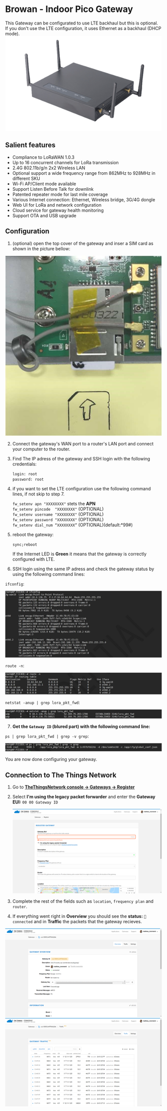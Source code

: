 # Browan - Indoor Pico Gateway

This Gateway can be configurated to use LTE backhaul but this is optional.  
If you don't use the LTE configuration, it uses Ethernet as a backhaul (DHCP mode).  
![pico-gateway](pico-gateway.png)

## Salient features

- Compliance to LoRaWAN 1.0.3
- Up to 16 concurrent channels for LoRa transmission
- 2.4G 802.11b/g/n 2x2 Wireless LAN
- Optional support a wide frequency range from 862MHz to
928MHz in different SKU
- Wi-Fi AP/Client mode available
- Support Listen Before Talk for downlink
- Patented repeater mode for last mile coverage
- Various Internet connection: Ethernet, Wireless bridge,
3G/4G dongle
- Web UI for LoRa and network configuration
- Cloud service for gateway health monitoring
- Support OTA and USB upgrade

## Configuration

1. (optional) open the top cover of the gateway and inser a SIM card as shown in the picture bellow:

![inside of the gateway](inside.png)

2. Connect the gateway's WAN port to a router's LAN port and connect your computer to the router.
3. Find The IP adress of the gateway and SSH login with the following credentials:  

   `login: root`  
   `password: root`
   
4. if you want to set the LTE configuration use the following command lines, if not skip to step 7.

    `fw_setenv apn "XXXXXXXX"` stets the **APN**  
    `fw_setenv pincode  "XXXXXXXX"` (OPTIONAL)  
    `fw_setenv username "XXXXXXXX"` (OPTIONAL)  
    `fw_setenv password "XXXXXXXX"` (OPTIONAL)  
    `fw_setenv dial_num “XXXXXXXX”` (OPTIONAL)(default:*99#)
   
5. reboot the gateway:

    `sync;reboot`
   
    If the Internet LED is **Green** it means that the gateway is correctly configured with LTE.

6. SSH login using the same IP adress and check the gateway status by using the following command lines:
  
  `ifconfig`: 
  
   ![ifconfig](ifconfig.png)

   `route -n`:
   
   ![route -n](route.png)

   `netstat -anup | grep lora_pkt_fwd`:
   
   ![netstat](netstat.png)
   
7. **Get the `Gateway ID` (blured part) with the following command line:**

  `ps | grep lora_pkt_fwd | grep -v grep`:
  
   ![lora_pkt_fwd](lora_pkt_fwd.png)

You are now done configuring your gateway.

## Connection to The Things Network

1. Go to [**TheThingsNetwork console -> Gateways -> Register**](https://console.thethingsnetwork.org/gateways/register)
2. Select **I'm using the legacy packet forwarder** and enter the **Gateway EUI:** `00 00 Gateway ID`

   ![register](register.png)
   
3. Complete the rest of the fields such as `location`, `frequency plan` and `router`.
4. If everything went right in **Overview** you should see the **status:** `🧶connected` and in **Traffic** the packets that the gateway recieves.

![connect](connected.png)
![trafic](trafic.png)
